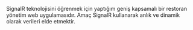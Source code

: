 SignalR teknolojisini öğrenmek için yaptığım geniş kapsamalı bir restoran yönetim web uygulamasıdır. Amaç SignalR kullanarak anlık ve dinamik olarak verileri elde etmektir. 
